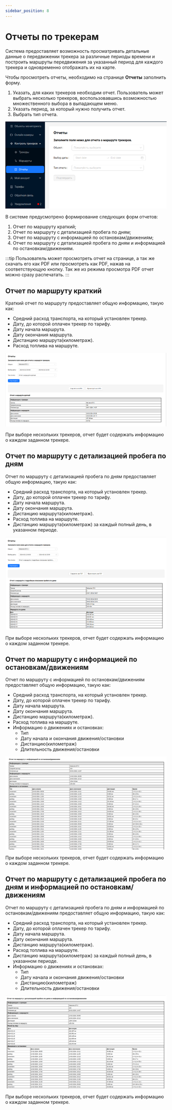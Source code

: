 ```yaml
---
sidebar_position: 8
---
```


# Отчеты по трекерам

Система предоставляет возможность просматривать детальные данные о передвижении трекера за различные периоды времени и построить маршруты передвижения за указанный период для каждого трекера и одновременно отображать их на карте.

Чтобы просмотреть отчеты, необходимо на странице **Отчеты** заполнить форму.

1. Указать, для каких трекеров необходим отчет. Пользователь может выбрать несколько трекеров, воспользовавшись возможностью множественного выбора в выпадающем меню.
2. Указать период, за который нужно получить отчет.
3. Выбрать тип отчета.

![](./imgs/trackers-reports-ru.png)

В системе предусмотрено формирование следующих форм отчетов:
1. Отчет по маршруту краткий;
2. Отчет по маршруту с детализацией пробега по дням;
3. Отчет по маршруту с информацией по остановкам/движениям;
4. Отчет по маршруту с детализацией пробега по дням и информацией по остановкам/движениям.

:::tip
Пользователь может просмотреть отчет на странице, а так же скачать его как PDF или просмотреть как PDF, нажав на соответствующую кнопку. Так же из режима просмотра PDF отчет можно сразу распечатать.
:::

##  Отчет по маршруту краткий

Краткий отчет по маршруту предоставляет общую информацию, такую как:
- Средний расход транспорта, на который установлен трекер.
- Дату, до которой оплачен трекер по тарифу.
- Дату начала маршрута.
- Дату окончания маршрута.
- Дистанцию маршрута(километраж).
- Расход топлива на маршруте.

![](./imgs/short-report-ru.png)

При выборе нескольких трекеров, отчет будет содержать информацию о каждом заданном трекере.

##  Отчет по маршруту с детализацией пробега по дням

Отчет по маршруту с детализацией пробега по дням предоставляет общую информацию, такую как:
- Средний расход транспорта, на который установлен трекер.
- Дату, до которой оплачен трекер по тарифу.
- Дату начала маршрута.
- Дату окончания маршрута.
- Дистанцию маршрута(километраж).
- Расход топлива на маршруте.
- Дистанцию маршрута(километраж) за каждый полный день, в указанном периоде.

![](./imgs/day-report-ru.png)

При выборе нескольких трекеров, отчет будет содержать информацию о каждом заданном трекере.

##  Отчет по маршруту с информацией по остановкам/движениям

Отчет по маршруту с информацией по остановкам/движениям предоставляет общую информацию, такую как:
- Средний расход транспорта, на который установлен трекер.
- Дату, до которой оплачен трекер по тарифу.
- Дату начала маршрута.
- Дату окончания маршрута.
- Дистанцию маршрута(километраж).
- Расход топлива на маршруте.
- Информацию о движениях и остановках:
    - Тип
    - Дату начала и окончания движения/остановки
    - Дистанцию(километраж)
    - Длительность движения/остановки

![](./imgs/movStop-report-ru.png)

При выборе нескольких трекеров, отчет будет содержать информацию о каждом заданном трекере.

##  Отчет по маршруту с детализацией пробега по дням и информацией по остановкам/движениям

Отчет по маршруту с детализацией пробега по дням и информацией по остановкам/движениям предоставляет общую информацию, такую как:

- Средний расход транспорта, на который установлен трекер.
- Дату, до которой оплачен трекер по тарифу.
- Дату начала маршрута.
- Дату окончания маршрута.
- Дистанцию маршрута(километраж).
- Расход топлива на маршруте.
- Дистанцию маршрута(километраж) за каждый полный день, в указанном периоде.
- Информацию о движениях и остановках:
    - Тип
    - Дату начала и окончания движения/остановки
    - Дистанцию(километраж)
    - Длительность движения/остановки

![](./imgs/full-report-ru.png)

При выборе нескольких трекеров, отчет будет содержать информацию о каждом заданном трекере.

